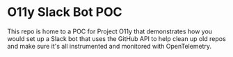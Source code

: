 # O11y Slack Bot POC

This repo is home to a POC for Project O11y that demonstrates how you would set up a Slack bot that uses the GitHub API to help clean up old repos and make sure it's all instrumented and monitored with OpenTelemetry.
